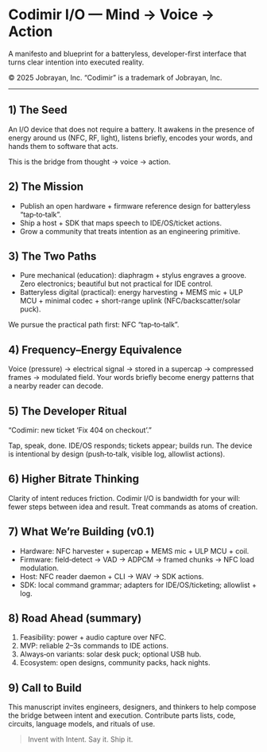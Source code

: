 # Codimir I/O — Mind → Voice → Action

A manifesto and blueprint for a batteryless, developer-first interface that turns clear intention into executed reality.

© 2025 Jobrayan, Inc. “Codimir” is a trademark of Jobrayan, Inc.

---

## 1) The Seed

An I/O device that does not require a battery. It awakens in the presence of energy around us (NFC, RF, light), listens briefly, encodes your words, and hands them to software that acts.

This is the bridge from thought → voice → action.

## 2) The Mission

- Publish an open hardware + firmware reference design for batteryless “tap‑to‑talk”.
- Ship a host + SDK that maps speech to IDE/OS/ticket actions.
- Grow a community that treats intention as an engineering primitive.

## 3) The Two Paths

- Pure mechanical (education): diaphragm + stylus engraves a groove. Zero electronics; beautiful but not practical for IDE control.
- Batteryless digital (practical): energy harvesting + MEMS mic + ULP MCU + minimal codec + short-range uplink (NFC/backscatter/solar puck).

We pursue the practical path first: NFC “tap‑to‑talk”.

## 4) Frequency–Energy Equivalence

Voice (pressure) → electrical signal → stored in a supercap → compressed frames → modulated field. Your words briefly become energy patterns that a nearby reader can decode.

## 5) The Developer Ritual

“Codimir: new ticket ‘Fix 404 on checkout’.”

Tap, speak, done. IDE/OS responds; tickets appear; builds run. The device is intentional by design (push‑to‑talk, visible log, allowlist actions).

## 6) Higher Bitrate Thinking

Clarity of intent reduces friction. Codimir I/O is bandwidth for your will: fewer steps between idea and result. Treat commands as atoms of creation.

## 7) What We’re Building (v0.1)

- Hardware: NFC harvester + supercap + MEMS mic + ULP MCU + coil.
- Firmware: field‑detect → VAD → ADPCM → framed chunks → NFC load modulation.
- Host: NFC reader daemon + CLI → WAV → SDK actions.
- SDK: local command grammar; adapters for IDE/OS/ticketing; allowlist + log.

## 8) Road Ahead (summary)

1. Feasibility: power + audio capture over NFC.
2. MVP: reliable 2–3s commands to IDE actions.
3. Always‑on variants: solar desk puck; optional USB hub.
4. Ecosystem: open designs, community packs, hack nights.

## 9) Call to Build

This manuscript invites engineers, designers, and thinkers to help compose the bridge between intent and execution. Contribute parts lists, code, circuits, language models, and rituals of use.

> Invent with Intent. Say it. Ship it.
